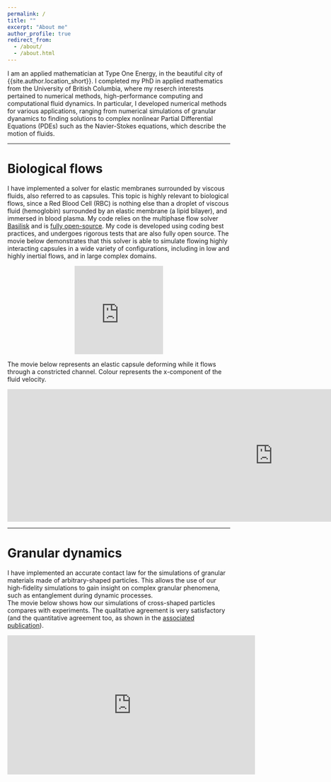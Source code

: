 ```yaml
---
permalink: /
title: ""
excerpt: "About me"
author_profile: true
redirect_from:
  - /about/
  - /about.html
---
```


I am an applied mathematician at Type One Energy, in the beautiful city of {{site.author.location_short}}. I completed my PhD in applied mathematics from the University of British Columbia, where my reserch interests pertained to numerical methods, high-performance computing and computational fluid dynamics. In particular, I developed numerical methods for various applications, ranging from numerical simulations of granular dyanamics to finding solutions to complex nonlinear Partial Differential Equations (PDEs) such as the Navier-Stokes equations, which describe the motion of fluids.

---

Biological flows
=====
I have implemented a solver for elastic membranes surrounded by viscous fluids, also referred to as capsules. This topic is highly relevant to biological flows, since a Red Blood Cell (RBC) is nothing else than a droplet of viscous fluid (hemoglobin) surrounded by an elastic membrane (a lipid bilayer), and immersed in blood plasma. My code relies on the multiphase flow solver [Basilisk](http://www.basilisk.fr) and is [fully open-source](http://basilisk.fr/sandbox/huet/README). My code is developed using coding best practices, and undergoes rigorous tests that are also fully open source. The movie below demonstrates that this solver is able to simulate flowing highly interacting capsules in a wide variety of configurations, including in low and highly inertial flows, and in large complex domains.
<p align="center">
<iframe width="200" height="200" src="https://www.youtube-nocookie.com/embed/37bvtVl5jcs" title="YouTube video player" frameborder="0" allow="accelerometer; autoplay; clipboard-write; encrypted-media; gyroscope; picture-in-picture" allowfullscreen></iframe>
</p>
The movie below represents an elastic capsule deforming while it flows through a constricted channel. Colour represents the x-component of the fluid velocity.
<p align="center">
<iframe width="1200" height="300" src="https://www.youtube-nocookie.com/embed/PH_RgW8Y39Y" title="YouTube video player" frameborder="0" allow="accelerometer; autoplay; clipboard-write; encrypted-media; gyroscope; picture-in-picture" allowfullscreen></iframe>
</p>

<!-- Below is another example of the adaptive front-tracking solver for elastic membranes that I develop. Two initially spherical membranes are placed in a shear flow and we witness their interception. The color field represents the vertical component of the velocity.
<iframe width="560" height="225" src="https://www.youtube.com/embed/TiHKCAAelV4" title="YouTube video player" frameborder="0" allow="accelerometer; autoplay; clipboard-write; encrypted-media; gyroscope; picture-in-picture" allowfullscreen></iframe> -->

---

Granular dynamics
======
I have implemented an accurate contact law for the simulations of granular materials made of arbitrary-shaped particles. This allows the use of our high-fidelity simulations to gain insight on complex granular phenomena, such as entanglement during dynamic processes.  
The movie below shows how our simulations of cross-shaped particles compares with experiments. The qualitative agreement is very satisfactory (and the quantitative agreement too, as shown in the [associated publication](/publications/2021-10-08-granular-avalanches-of-entangled-rigit-particles.pdf)).
<iframe width="560" height="315" src="https://www.youtube.com/embed/yzlzn_XrkJA?autoplay=1&loop=1&controls=0" title="YouTube video player" frameborder="0" allow="accelerometer; clipboard-write; encrypted-media; gyroscope; picture-in-picture" allowfullscreen></iframe>  
